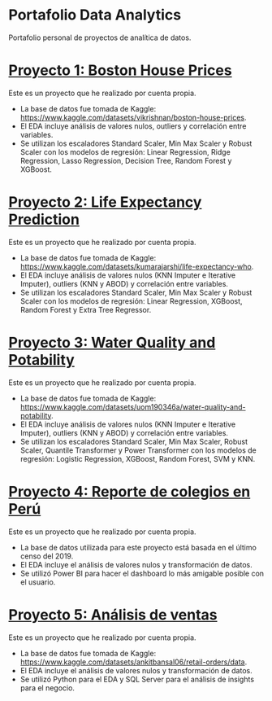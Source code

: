 # Portafolio Data Analytics
Portafolio personal de proyectos de analítica de datos.

# [Proyecto 1: Boston House Prices](https://github.com/c-tong02/Boston-House-Prices)

Este es un proyecto que he realizado por cuenta propia.

* La base de datos fue tomada de Kaggle: https://www.kaggle.com/datasets/vikrishnan/boston-house-prices.
* El EDA incluye análisis de valores nulos, outliers y correlación entre variables.
* Se utilizan los escaladores Standard Scaler, Min Max Scaler y Robust Scaler con los modelos de regresión: Linear Regression, Ridge Regression, Lasso Regression, Decision Tree, Random Forest y XGBoost.


# [Proyecto 2: Life Expectancy Prediction](https://github.com/c-tong02/Life-Expectancy-Prediction)

Este es un proyecto que he realizado por cuenta propia.

* La base de datos fue tomada de Kaggle: https://www.kaggle.com/datasets/kumarajarshi/life-expectancy-who.
* El EDA incluye análisis de valores nulos (KNN Imputer e Iterative Imputer), outliers (KNN y ABOD) y correlación entre variables.
* Se utilizan los escaladores Standard Scaler, Min Max Scaler y Robust Scaler con los modelos de regresión: Linear Regression, XGBoost, Random Forest y Extra Tree Regressor.


# [Proyecto 3: Water Quality and Potability](https://github.com/c-tong02/Water-Quality-and-Potability)

Este es un proyecto que he realizado por cuenta propia.

* La base de datos fue tomada de Kaggle: https://www.kaggle.com/datasets/uom190346a/water-quality-and-potability.
* El EDA incluye análisis de valores nulos (KNN Imputer e Iterative Imputer), outliers (KNN y ABOD) y correlación entre variables.
* Se utilizan los escaladores Standard Scaler, Min Max Scaler, Robust Scaler, Quantile Transformer y Power Transformer con los modelos de regresión: Logistic Regression, XGBoost, Random Forest, SVM y KNN.


# [Proyecto 4: Reporte de colegios en Perú](https://github.com/c-tong02/Reporte-Colegios-Peru)

Este es un proyecto que he realizado por cuenta propia.

* La base de datos utilizada para este proyecto está basada en el último censo del 2019.
* El EDA incluye el análisis de valores nulos y transformación de datos.
* Se utilizó Power BI para hacer el dashboard lo más amigable posible con el usuario.

# [Proyecto 5: Análisis de ventas](https://github.com/c-tong02/analisis_ordenes_ventas)

Este es un proyecto que he realizado por cuenta propia.

* La base de datos fue tomada de Kaggle: https://www.kaggle.com/datasets/ankitbansal06/retail-orders/data.
* El EDA incluye el análisis de valores nulos y transformación de datos.
* Se utilizó Python para el EDA y SQL Server para el análisis de insights para el negocio.
